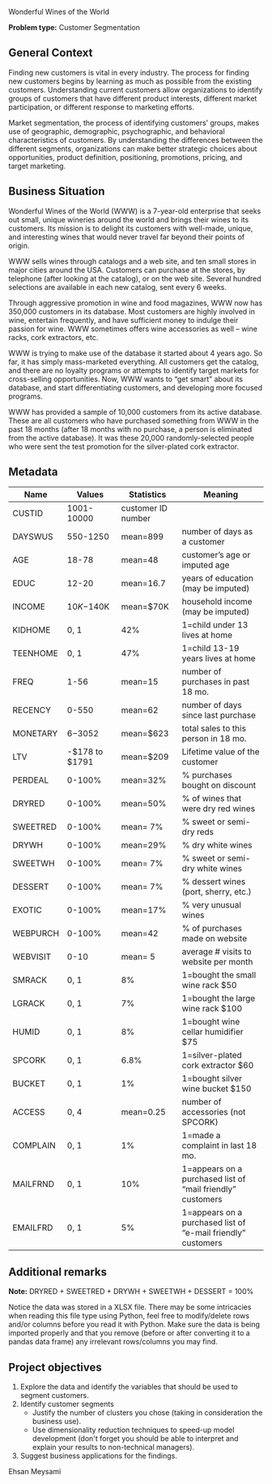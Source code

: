 Wonderful Wines of the World 

**Problem type:** Customer Segmentation

## General Context

Finding new customers is vital in every industry. The process for finding new
customers begins by learning as much as possible from the existing customers.
Understanding current customers allow organizations to identify groups of
customers that have different product interests, different market
participation, or different response to marketing efforts.

Market segmentation, the process of identifying customers’ groups, makes use
of geographic, demographic, psychographic, and behavioral characteristics of
customers. By understanding the differences between the different segments,
organizations can make better strategic choices about opportunities, product
definition, positioning, promotions, pricing, and target marketing.

## Business Situation

Wonderful Wines of the World (WWW) is a 7-year-old enterprise that seeks out
small, unique wineries around the world and brings their wines to its
customers. Its mission is to delight its customers with well-made, unique, and
interesting wines that would never travel far beyond their points of origin.

WWW sells wines through catalogs and a web site, and ten small stores in major
cities around the USA. Customers can purchase at the stores, by telephone
(after looking at the catalog), or on the web site. Several hundred selections
are available in each new catalog, sent every 6 weeks.

Through aggressive promotion in wine and food magazines, WWW now has 350,000
customers in its database. Most customers are highly involved in wine,
entertain frequently, and have sufficient money to indulge their passion for
wine. WWW sometimes offers wine accessories as well – wine racks, cork
extractors, etc.

WWW is trying to make use of the database it started about 4 years ago. So
far, it has simply mass-marketed everything. All customers get the catalog,
and there are no loyalty programs or attempts to identify target markets for
cross-selling opportunities. Now, WWW wants to “get smart” about its database,
and start differentiating customers, and developing more focused programs.

WWW has provided a sample of 10,000 customers from its active database. These
are all customers who have purchased something from WWW in the past 18 months
(after 18 months with no purchase, a person is eliminated from the active
database). It was these 20,000 randomly-selected people who were sent the test
promotion for the silver-plated cork extractor.

## Metadata

| Name     | Values         | Statistics         | Meaning                                                      |
|----------|----------------|--------------------|--------------------------------------------------------------|
| CUSTID   | 1001-10000     | customer ID number |                                                              |
| DAYSWUS  | 550-1250       | mean=899           | number of days as a customer                                 |
| AGE      | 18-78          | mean=48            | customer’s age or imputed age                                |
| EDUC     | 12-20          | mean=16.7          | years of education (may be imputed)                          |
| INCOME   | $10K-$140K     | mean=$70K          | household income (may be imputed)                            |
| KIDHOME  | 0, 1           | 42%                | 1=child under 13 lives at home                               |
| TEENHOME | 0, 1           | 47%                | 1=child 13-19 years lives at home                            |
| FREQ     | 1-56           | mean=15            | number of purchases in past 18 mo.                           |
| RECENCY  | 0-550          | mean=62            | number of days since last purchase                           |
| MONETARY | $6-$3052       | mean=$623          | total sales to this person in 18 mo.                         |
| LTV      | -$178 to $1791 | mean=$209          | Lifetime value of the customer                               |
| PERDEAL  | 0-100%         | mean=32%           | % purchases bought on discount                               |
| DRYRED   | 0-100%         | mean=50%           | % of wines that were dry red wines                           |
| SWEETRED | 0-100%         | mean= 7%           | % sweet or semi-dry reds                                     |
| DRYWH    | 0-100%         | mean=29%           | % dry white wines                                            |
| SWEETWH  | 0-100%         | mean= 7%           | % sweet or semi-dry white wines                              |
| DESSERT  | 0-100%         | mean= 7%           | % dessert wines (port, sherry, etc.)                         |
| EXOTIC   | 0-100%         | mean=17%           | % very unusual wines                                         |
| WEBPURCH | 0-100%         | mean=42            | % of purchases made on website                               |
| WEBVISIT | 0-10           | mean= 5            | average # visits to website per month                        |
| SMRACK   | 0, 1           | 8%                 | 1=bought the small wine rack $50                             |
| LGRACK   | 0, 1           | 7%                 | 1=bought the large wine rack $100                            |
| HUMID    | 0, 1           | 8%                 | 1=bought wine cellar humidifier $75                          |
| SPCORK   | 0, 1           | 6.8%               | 1=silver-plated cork extractor $60                           |
| BUCKET   | 0, 1           | 1%                 | 1=bought silver wine bucket $150                             |
| ACCESS   | 0, 4           | mean=0.25          | number of accessories (not SPCORK)                           |
| COMPLAIN | 0, 1           | 1%                 | 1=made a complaint in last 18 mo.                            |
| MAILFRND | 0, 1           | 10%                | 1=appears on a purchased list of “mail friendly” customers   |
| EMAILFRD | 0, 1           | 5%                 | 1=appears on a purchased list of “e-mail friendly” customers |

## Additional remarks

**Note:** DRYRED + SWEETRED + DRYWH + SWEETWH + DESSERT = 100%

Notice the data was stored in a XLSX file. There may be some intricacies when
reading this file type using Python, feel free to modify/delete rows and/or
columns before you read it with Python. Make sure the data is being
imported properly and that you remove (before or after converting it to a
pandas data frame) any irrelevant rows/columns you may find.

## Project objectives

1. Explore the data and identify the variables that should be used to segment customers.
2. Identify customer segments
    * Justify the number of clusters you chose (taking in consideration the business use).
    * Use dimensionality reduction techniques to speed-up model development
        (don't forget you should be able to interpret and explain your results
        to non-technical managers).
3. Suggest business applications for the findings.


Ehsan Meysami

